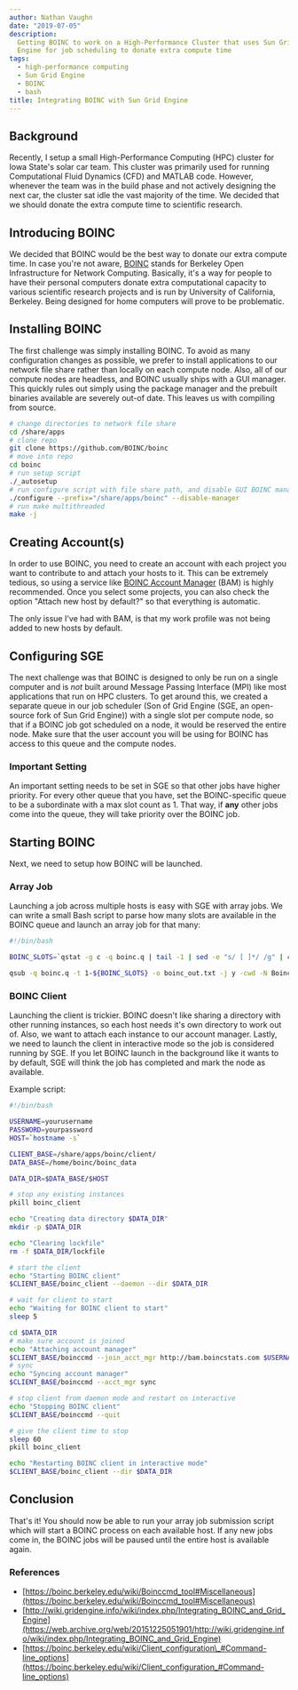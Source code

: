 ```yaml
---
author: Nathan Vaughn
date: "2019-07-05"
description:
  Getting BOINC to work on a High-Performance Cluster that uses Sun Grid
  Engine for job scheduling to donate extra compute time
tags:
  - high-performance computing
  - Sun Grid Engine
  - BOINC
  - bash
title: Integrating BOINC with Sun Grid Engine
---
```


## Background

Recently, I setup a small High-Performance Computing (HPC) cluster for Iowa State's
solar car team. This cluster was primarily used for running
Computational Fluid Dynamics (CFD) and MATLAB code. However, whenever the team
was in the build phase and not actively designing the next car, the cluster
sat idle the vast majority of the time. We decided that we should donate the extra
compute time to scientific research.

## Introducing BOINC

We decided that BOINC would be the best way to donate our extra compute time.
In case you're not aware, [BOINC](https://boinc.berkeley.edu/) stands for
Berkeley Open Infrastructure for Network Computing. Basically,
it's a way for people to have their personal computers
donate extra computational capacity to various scientific research projects and
is run by University of California, Berkeley. Being designed for home computers
will prove to be problematic.

## Installing BOINC

The first challenge was simply installing BOINC. To avoid as many configuration changes
as possible, we prefer to install applications to our network file share rather than
locally on each compute node. Also, all of our compute nodes are headless, and BOINC
usually ships with a GUI manager. This quickly rules out simply using the
package manager and the prebuilt binaries available are severely out-of date. This
leaves us with compiling from source.

```bash
# change directories to network file share
cd /share/apps
# clone repo
git clone https://github.com/BOINC/boinc
# move into repo
cd boinc
# run setup script
./_autosetup
# run configure script with file share path, and disable GUI BOINC manager
./configure --prefix="/share/apps/boinc" --disable-manager
# run make multithreaded
make -j
```

## Creating Account(s)

In order to use BOINC, you need to create an account with each project you want
to contribute to and attach your hosts to it. This can be extremely tedious,
so using a service like [BOINC Account Manager](https://boincstats.com/en/bam/) (BAM)
is highly recommended. Once you select some projects, you can also check the option
"Attach new host by default?" so that everything is automatic.

The only issue I've had with BAM, is that my work profile was not being added to new
hosts by default.

## Configuring SGE

The next challenge was that BOINC is designed to only be run on a single computer
and is _not_ built around Message Passing Interface (MPI) like most applications that
run on HPC clusters. To get around this, we created a separate queue in our job
scheduler (Son of Grid Engine (SGE, an open-source fork of Sun Grid Engine)) with a
single slot per compute node, so that if a BOINC job got scheduled on a node,
it would be reserved the entire node. Make sure that the user account you will be
using for BOINC has access to this queue and the compute nodes.

### Important Setting

An important setting needs to be set in SGE so that other jobs have higher priority.
For every other queue that you have, set the BOINC-specific queue to be a subordinate
with a max slot count as 1. That way, if **any** other jobs come into the queue, they
will take priority over the BOINC job.

## Starting BOINC

Next, we need to setup how BOINC will be launched.

### Array Job

Launching a job across multiple hosts is easy with SGE with array jobs. We can write
a small Bash script to parse how many slots are available in the BOINC queue
and launch an array job for that many:

```bash
#!/bin/bash

BOINC_SLOTS=`qstat -g c -q boinc.q | tail -1 | sed -e "s/ [ ]*/ /g" | cut --delim=\  -f 5`

qsub -q boinc.q -t 1-${BOINC_SLOTS} -o boinc_out.txt -j y -cwd -N Boinc /home/boinc/runBoinc.sh
```

### BOINC Client

Launching the client is trickier. BOINC doesn't like sharing a directory with other
running instances, so each host needs it's own directory to work out of. Also, we want
to attach each instance to our account manager. Lastly, we need to launch the client
in interactive mode so the job is considered running by SGE. If you let BOINC
launch in the background like it wants to by default, SGE will think the job
has completed and mark the node as available.

Example script:

```bash
#!/bin/bash

USERNAME=yourusername
PASSWORD=yourpassword
HOST=`hostname -s`

CLIENT_BASE=/share/apps/boinc/client/
DATA_BASE=/home/boinc/boinc_data

DATA_DIR=$DATA_BASE/$HOST

# stop any existing instances
pkill boinc_client

echo "Creating data directory $DATA_DIR"
mkdir -p $DATA_DIR

echo "Clearing lockfile"
rm -f $DATA_DIR/lockfile

# start the client
echo "Starting BOINC client"
$CLIENT_BASE/boinc_client --daemon --dir $DATA_DIR

# wait for client to start
echo "Waiting for BOINC client to start"
sleep 5

cd $DATA_DIR
# make sure account is joined
echo "Attaching account manager"
$CLIENT_BASE/boinccmd --join_acct_mgr http://bam.boincstats.com $USERNAME $PASSWORD || true
# sync
echo "Syncing account manager"
$CLIENT_BASE/boinccmd --acct_mgr sync

# stop client from daemon mode and restart on interactive
echo "Stopping BOINC client"
$CLIENT_BASE/boinccmd --quit

# give the client time to stop
sleep 60
pkill boinc_client

echo "Restarting BOINC client in interactive mode"
$CLIENT_BASE/boinc_client --dir $DATA_DIR

```

## Conclusion

That's it! You should now be able to run your array job submission script which will
start a BOINC process on each available host. If any new jobs come in, the BOINC
jobs will be paused until the entire host is available again.

### References

- [https://boinc.berkeley.edu/wiki/Boinccmd_tool#Miscellaneous](https://boinc.berkeley.edu/wiki/Boinccmd_tool#Miscellaneous)
- [http://wiki.gridengine.info/wiki/index.php/Integrating_BOINC_and_Grid_Engine](https://web.archive.org/web/20151225051901/http://wiki.gridengine.info/wiki/index.php/Integrating_BOINC_and_Grid_Engine)
- [https://boinc.berkeley.edu/wiki/Client_configuration\_#Command-line_options](https://boinc.berkeley.edu/wiki/Client_configuration_#Command-line_options)
